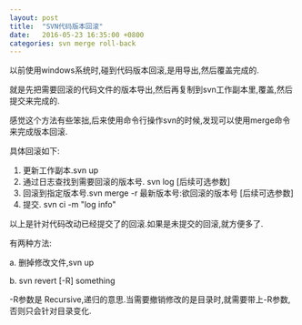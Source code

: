 ```yaml
---
layout: post
title:  "SVN代码版本回滚"
date:   2016-05-23 16:35:00 +0800
categories: svn merge roll-back
---
```

以前使用windows系统时,碰到代码版本回滚,是用导出,然后覆盖完成的.

就是先把需要回滚的代码文件的版本导出,然后再复制到svn工作副本里,覆盖,然后提交来完成的.

感觉这个方法有些笨拙,后来使用命令行操作svn的时候,发现可以使用merge命令来完成版本回滚.

具体回滚如下:

1. 更新工作副本.svn up
2. 通过日志查找到需要回滚的版本号. svn log [后续可选参数]
3. 回滚到指定版本号.svn merge -r 最新版本号:欲回滚的版本号 [后续可选参数]
4. 提交. svn ci -m "log info"

以上是针对代码改动已经提交了的回滚.如果是未提交的回滚,就方便多了.

有两种方法:

a. 删掉修改文件,svn up

b. svn revert [-R] something

-R参数是 Recursive,递归的意思.当需要撤销修改的是目录时,就需要带上-R参数,否则只会针对目录变化.


